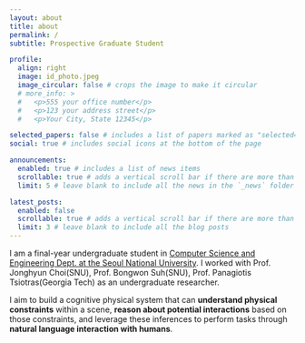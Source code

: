 ```yaml
---
layout: about
title: about
permalink: /
subtitle: Prospective Graduate Student

profile:
  align: right
  image: id_photo.jpeg
  image_circular: false # crops the image to make it circular
  # more_info: >
  #   <p>555 your office number</p>
  #   <p>123 your address street</p>
  #   <p>Your City, State 12345</p>

selected_papers: false # includes a list of papers marked as "selected={true}"
social: true # includes social icons at the bottom of the page

announcements:
  enabled: true # includes a list of news items
  scrollable: true # adds a vertical scroll bar if there are more than 3 news items
  limit: 5 # leave blank to include all the news in the `_news` folder

latest_posts:
  enabled: false
  scrollable: true # adds a vertical scroll bar if there are more than 3 new posts items
  limit: 3 # leave blank to include all the blog posts
---
```


I am a final-year undergraduate student in [Computer Science and Engineering Dept. at the Seoul National University](https://cse.snu.ac.kr/). I worked with Prof. Jonghyun Choi(SNU), Prof. Bongwon Suh(SNU), Prof. Panagiotis Tsiotras(Georgia Tech) as an undergraduate researcher.

I aim to build a cognitive physical system that can **understand physical constraints** within a scene, **reason about potential interactions** based on those constraints, and leverage these inferences to perform tasks through **natural language interaction with humans**.
